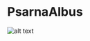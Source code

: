 # PsarnaAlbus
![alt text](https://github.com/anzeko123/PsarnaAlbus/blob/main/Register.jpg?raw=true)
